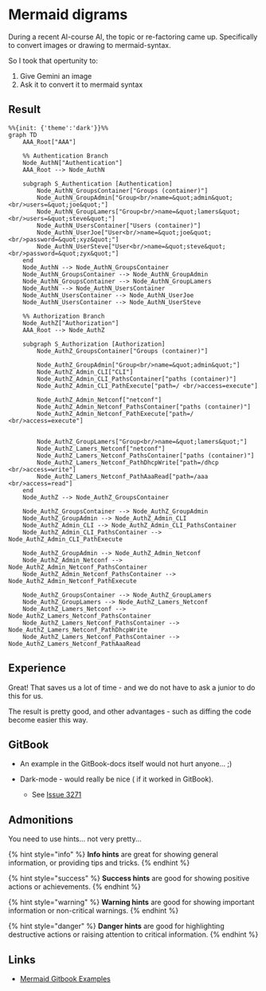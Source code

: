

# Mermaid digrams

During a recent AI-course AI, the topic or re-factoring came up.
Specifically to convert images or drawing to mermaid-syntax.

So I took that opertunity to:

1. Give Gemini an image
2. Ask it to convert it to mermaid syntax

## Result

```mermaid
%%{init: {'theme':'dark'}}%%
graph TD
    AAA_Root["AAA"]

    %% Authentication Branch
    Node_AuthN["Authentication"]
    AAA_Root --> Node_AuthN

    subgraph S_Authentication [Authentication]
        Node_AuthN_GroupsContainer["Groups (container)"]
        Node_AuthN_GroupAdmin["Group<br/>name=&quot;admin&quot;<br/>users=&quot;joe&quot;"]
        Node_AuthN_GroupLamers["Group<br/>name=&quot;lamers&quot;<br/>users=&quot;steve&quot;"]
        Node_AuthN_UsersContainer["Users (container)"]
        Node_AuthN_UserJoe["User<br/>name=&quot;joe&quot;<br/>password=&quot;xyz&quot;"]
        Node_AuthN_UserSteve["User<br/>name=&quot;steve&quot;<br/>password=&quot;zyx&quot;"]
    end
    Node_AuthN --> Node_AuthN_GroupsContainer
    Node_AuthN_GroupsContainer --> Node_AuthN_GroupAdmin
    Node_AuthN_GroupsContainer --> Node_AuthN_GroupLamers
    Node_AuthN --> Node_AuthN_UsersContainer
    Node_AuthN_UsersContainer --> Node_AuthN_UserJoe
    Node_AuthN_UsersContainer --> Node_AuthN_UserSteve

    %% Authorization Branch
    Node_AuthZ["Authorization"]
    AAA_Root --> Node_AuthZ

    subgraph S_Authorization [Authorization]
        Node_AuthZ_GroupsContainer["Groups (container)"]

        Node_AuthZ_GroupAdmin["Group<br/>name=&quot;admin&quot;"]
        Node_AuthZ_Admin_CLI["CLI"]
        Node_AuthZ_Admin_CLI_PathsContainer["paths (container)"]
        Node_AuthZ_Admin_CLI_PathExecute["path=/ <br/>access=execute"]

        Node_AuthZ_Admin_Netconf["netconf"]
        Node_AuthZ_Admin_Netconf_PathsContainer["paths (container)"]
        Node_AuthZ_Admin_Netconf_PathExecute["path=/ <br/>access=execute"]


        Node_AuthZ_GroupLamers["Group<br/>name=&quot;lamers&quot;"]
        Node_AuthZ_Lamers_Netconf["netconf"]
        Node_AuthZ_Lamers_Netconf_PathsContainer["paths (container)"]
        Node_AuthZ_Lamers_Netconf_PathDhcpWrite["path=/dhcp <br/>access=write"]
        Node_AuthZ_Lamers_Netconf_PathAaaRead["path=/aaa <br/>access=read"]
    end
    Node_AuthZ --> Node_AuthZ_GroupsContainer

    Node_AuthZ_GroupsContainer --> Node_AuthZ_GroupAdmin
    Node_AuthZ_GroupAdmin --> Node_AuthZ_Admin_CLI
    Node_AuthZ_Admin_CLI --> Node_AuthZ_Admin_CLI_PathsContainer
    Node_AuthZ_Admin_CLI_PathsContainer --> Node_AuthZ_Admin_CLI_PathExecute

    Node_AuthZ_GroupAdmin --> Node_AuthZ_Admin_Netconf
    Node_AuthZ_Admin_Netconf --> Node_AuthZ_Admin_Netconf_PathsContainer
    Node_AuthZ_Admin_Netconf_PathsContainer --> Node_AuthZ_Admin_Netconf_PathExecute

    Node_AuthZ_GroupsContainer --> Node_AuthZ_GroupLamers
    Node_AuthZ_GroupLamers --> Node_AuthZ_Lamers_Netconf
    Node_AuthZ_Lamers_Netconf --> Node_AuthZ_Lamers_Netconf_PathsContainer
    Node_AuthZ_Lamers_Netconf_PathsContainer --> Node_AuthZ_Lamers_Netconf_PathDhcpWrite
    Node_AuthZ_Lamers_Netconf_PathsContainer --> Node_AuthZ_Lamers_Netconf_PathAaaRead
```

## Experience

Great! That saves us a lot of time - and we do not have to ask a junior to do
this for us.

The result is pretty good, and other advantages - such as diffing the code
become easier this way.

## GitBook

- An example in the GitBook-docs itself would not hurt anyone... ;)

- Dark-mode - would really be nice ( if it worked in GitBook). 
  - See [Issue 3271](https://github.com/GitbookIO/gitbook/issues/3271)

## Admonitions

You need to use hints... not very pretty...


{% hint style="info" %}
**Info hints** are great for showing general information, or providing tips and tricks.
{% endhint %}

{% hint style="success" %}
**Success hints** are good for showing positive actions or achievements.
{% endhint %}

{% hint style="warning" %}
**Warning hints** are good for showing important information or non-critical warnings.
{% endhint %}

{% hint style="danger" %}
**Danger hints** are good for highlighting destructive actions or raising attention to critical information.
{% endhint %}




## Links

- [Mermaid Gitbook Examples](https://raw.githubusercontent.com/mermaidjs/mermaid-gitbook)